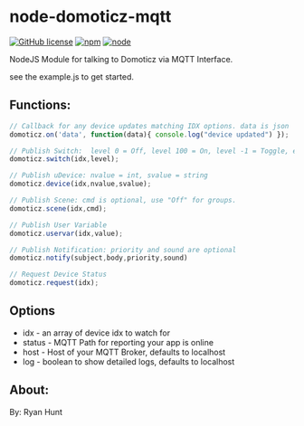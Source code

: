 # node-domoticz-mqtt

[![GitHub license](https://img.shields.io/github/license/mashape/apistatus.svg)]()
[![npm](https://img.shields.io/npm/v/npm.svg)]()
[![node](https://img.shields.io/node/v/gh-badges.svg)]()

NodeJS Module for talking to Domoticz via MQTT Interface.

see the example.js to get started.

## Functions:
```javascript
// Callback for any device updates matching IDX options. data is json
domoticz.on('data', function(data){ console.log("device updated") });

// Publish Switch:  level 0 = Off, level 100 = On, level -1 = Toggle, evel 1-99 = Set Level
domoticz.switch(idx,level);

// Publish uDevice: nvalue = int, svalue = string
domoticz.device(idx,nvalue,svalue);

// Publish Scene: cmd is optional, use "Off" for groups.
domoticz.scene(idx,cmd);

// Publish User Variable
domoticz.uservar(idx,value);

// Publish Notification: priority and sound are optional
domoticz.notify(subject,body,priority,sound)

// Request Device Status
domoticz.request(idx);
```

## Options
* idx - an array of device idx to watch for
* status - MQTT Path for reporting your app is online 
* host - Host of your MQTT Broker, defaults to localhost
* log - boolean to show detailed logs, defaults to localhost

## About:
By: Ryan Hunt
